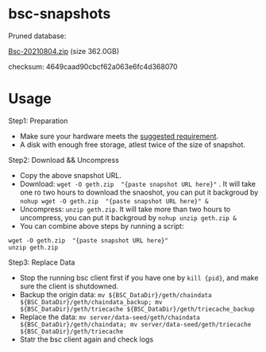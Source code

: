 # bsc-snapshots

Pruned database:

[Bsc-20210804.zip](https://s3.ap-northeast-1.amazonaws.com/dex-bin.bnbstatic.com/geth-20210804.zip?AWSAccessKeyId=AKIAYINE6SBQPUZDDRRO&Expires=1630723350&Signature=1aQFhpJDz6yygOMRuflUuk8F3jc%3D) (size 362.0GB)

checksum: 4649caad90cbcf62a063e6fc4d368070

# Usage 

Step1: Preparation
- Make sure your hardware meets the [suggested requirement](https://docs.binance.org/smart-chain/developer/fullnode.html).
- A disk with enough free storage, atlest twice of the size of snapshot.

Step2: Download && Uncompress
- Copy the above snapshot URL.
- Download:  `wget -O geth.zip  "{paste snapshot URL here}"` . It will take one ro two hours to download the snaoshot, you can put it backgroud by `nohup wget -O geth.zip  "{paste snapshot URL here}" &`
- Uncompress: `unzip geth.zip`. It will take more than two hours to uncompress,  you can put it backgroud by `nohup unzip geth.zip &`
- You can combine above steps by running a script:
```
wget -O geth.zip  "{paste snapshot URL here}"
unzip geth.zip
```

Step3: Replace Data
- Stop the running bsc client first if you have one by `kill {pid}`, and make sure the client is shutdowned.
- Backup the origin data: `mv ${BSC_DataDir}/geth/chaindata ${BSC_DataDir}/geth/chaindata_backup; mv ${BSC_DataDir}/geth/triecache ${BSC_DataDir}/geth/triecache_backup`
- Replace the data: `mv server/data-seed/geth/chaindata ${BSC_DataDir}/geth/chaindata; mv server/data-seed/geth/triecache ${BSC_DataDir}/geth/triecache`
- Statr the bsc client again and check logs


